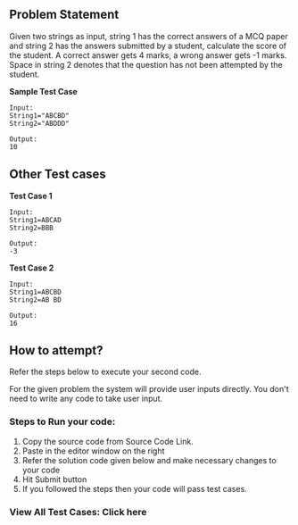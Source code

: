 ## Problem Statement

Given two strings as input, string 1 has the correct answers of a MCQ paper and
string 2 has the answers submitted by a student, calculate the score of the
student. A correct answer gets 4 marks, a wrong answer gets -1 marks. Space in
string 2 denotes that the question has not been attempted by the student.

**Sample Test Case**
```
Input:
String1="ABCBD"
String2="ABDDD"

Output:
10
```
## Other Test cases

**Test Case 1**
```
Input:
String1=ABCAD
String2=BBB

Output:
-3
```
**Test Case 2**
```
Input:
String1=ABCBD
String2=AB BD

Output:
16
```
## How to attempt?

Refer the steps below to execute your second code.

For the given problem the system will provide user inputs directly. You don't need to write any code to take user input.

### Steps to Run your code:

1. Copy the source code from Source Code Link.
2. Paste in the editor window on the right
3. Refer the solution code given below and make necessary changes to your code
4. Hit Submit button
5. If you followed the steps then your code will pass test cases.
### View All Test Cases: Click here
